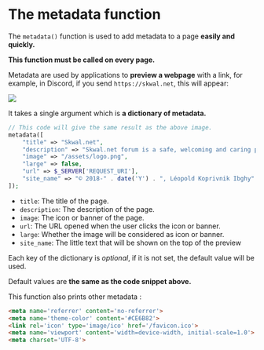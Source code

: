# The metadata function

The `metadata()` function is used to add metadata to a page **easily and quickly.**

**This function must be called on every page.**

Metadata are used by applications to **preview a webpage** with a link, for example, in Discord, if you send `https://skwal.net`, this will appear:

![](sections/skwal-net-contributor-guide/assets/the-metadata-function/1.png)

It takes a single argument which is **a dictionary of metadata.**

```php
// This code will give the same result as the above image.
metadata([
    "title" => "Skwal.net",
    "description" => "Skwal.net forum is a safe, welcoming and caring place to discover cool stuff, share your knowledge and get help from other users",
    "image" => "/assets/logo.png",
    "large" => false,
    "url" => $_SERVER['REQUEST_URI'],
    "site_name" => "© 2018-" . date('Y') . ", Léopold Koprivnik Ibghy"
]);
```

- `title`: The title of the page.
- `description`: The description of the page.
- `image`: The icon or banner of the page.
- `url`: The URL opened when the user clicks the icon or banner.
- `large`: Whether the image will be considered as icon or banner.
- `site_name`: The little text that will be shown on the top of the preview

Each key of the dictionary is *optional*, if it is not set, the default value will be used.

Default values are **the same as the code snippet above.**

This function also prints other metadata :

```html
<meta name='referrer' content='no-referrer'>
<meta name='theme-color' content='#CE6B82'>
<link rel='icon' type='image/ico' href='/favicon.ico'>
<meta name='viewport' content='width=device-width, initial-scale=1.0'>
<meta charset='UTF-8'>
```